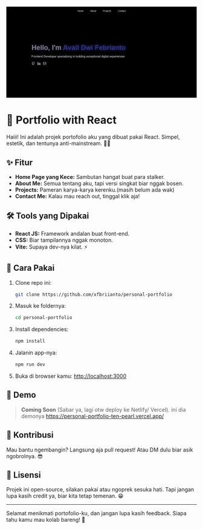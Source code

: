 ![Preview Portfolio](public/images/1.png)
# 🚀 Portfolio with React

Haiii! Ini adalah projek portofolio aku yang dibuat pakai React. Simpel, estetik, dan tentunya anti-mainstream. 🎨✨

## ✨ Fitur

- **Home Page yang Kece:** Sambutan hangat buat para stalker.
- **About Me:** Semua tentang aku, tapi versi singkat biar nggak bosen.
- **Projects:** Pameran karya-karya kerenku.(masih belum ada wak)
- **Contact Me:** Kalau mau reach out, tinggal klik aja!

## 🛠️ Tools yang Dipakai

- **React JS:** Framework andalan buat front-end.
- **CSS:** Biar tampilannya nggak monoton.
- **Vite:** Supaya dev-nya kilat. ⚡

## 🚀 Cara Pakai

1. Clone repo ini:
   ```bash
   git clone https://github.com/xfbriianto/personal-portfolio
   ```
2. Masuk ke foldernya:
   ```bash
   cd personal-portfolio
   ```
3. Install dependencies:
   ```bash
   npm install
   ```
4. Jalanin app-nya:
   ```bash
   npm run dev
   ```
5. Buka di browser kamu: [http://localhost:3000](http://localhost:3000)

## 👀 Demo

> **Coming Soon** (Sabar ya, lagi otw deploy ke Netlify/ Vercel).
> ini dia demonya https://personal-portfolio-ten-pearl.vercel.app/

## 🤝 Kontribusi

Mau bantu ngembangin? Langsung aja pull request! Atau DM dulu biar asik ngobrolnya. 😎

## 📜 Lisensi

Projek ini open-source, silakan pakai atau ngoprek sesuka hati. Tapi jangan lupa kasih credit ya, biar kita tetap temenan. 😁

---

Selamat menikmati portofolio-ku, dan jangan lupa kasih feedback. Siapa tahu kamu mau kolab bareng! 🙌
